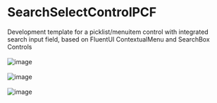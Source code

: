 # SearchSelectControlPCF
Development template for a picklist/menuitem control with integrated search input field, based on FluentUI ContextualMenu and SearchBox Controls
<br/>
<br/>
![image](https://user-images.githubusercontent.com/13801775/201040652-2a2ff9cc-22a8-42ca-87b3-43f1c85822c5.png)
<br/>
<br/>
![image](https://user-images.githubusercontent.com/13801775/200846448-575b0d9f-957d-4b85-9661-c0939a37c6f9.png)
<br/>
<br/>
![image](https://user-images.githubusercontent.com/13801775/201040823-da69d061-09d9-4bfc-8794-5494059f4781.png)



